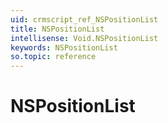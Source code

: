 ```yaml
---
uid: crmscript_ref_NSPositionList
title: NSPositionList
intellisense: Void.NSPositionList
keywords: NSPositionList
so.topic: reference
---
```


# NSPositionList
